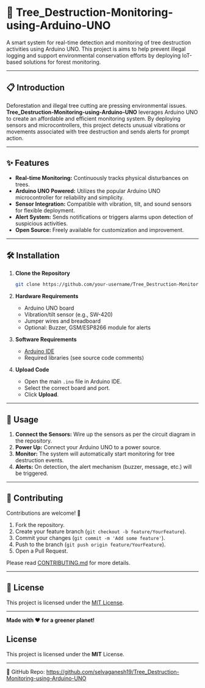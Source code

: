 # 🌳 Tree_Destruction-Monitoring-using-Arduino-UNO

A smart system for real-time detection and monitoring of tree destruction activities using Arduino UNO. This project is aims to help prevent illegal logging and support environmental conservation efforts by deploying IoT-based solutions for forest monitoring.

---

## 📋 Introduction

Deforestation and illegal tree cutting are pressing environmental issues. **Tree_Destruction-Monitoring-using-Arduino-UNO** leverages Arduino UNO to create an affordable and efficient monitoring system. By deploying sensors and microcontrollers, this project detects unusual vibrations or movements associated with tree destruction and sends alerts for prompt action.

---

## ✨ Features

- **Real-time Monitoring:** Continuously tracks physical disturbances on trees.
- **Arduino UNO Powered:** Utilizes the popular Arduino UNO microcontroller for reliability and simplicity.  
- **Sensor Integration:** Compatible with vibration, tilt, and sound sensors for flexible deployment. 
- **Alert System:** Sends notifications or triggers alarms upon detection of suspicious activities.
- **Open Source:** Freely available for customization and improvement.

---

## 🛠️ Installation

1. **Clone the Repository**
   ```bash
   git clone https://github.com/your-username/Tree_Destruction-Monitoring-using-Arduino-UNO.git
   ```
2. **Hardware Requirements**
   - Arduino UNO board
   - Vibration/tilt sensor (e.g., SW-420)
   - Jumper wires and breadboard
   - Optional: Buzzer, GSM/ESP8266 module for alerts

3. **Software Requirements**
   - [Arduino IDE](https://www.arduino.cc/en/software)
   - Required libraries (see source code comments)

4. **Upload Code**
   - Open the main `.ino` file in Arduino IDE.
   - Select the correct board and port.
   - Click **Upload**.

---

## 🚀 Usage

1. **Connect the Sensors:** Wire up the sensors as per the circuit diagram in the repository.
2. **Power Up:** Connect your Arduino UNO to a power source.
3. **Monitor:** The system will automatically start monitoring for tree destruction events.
4. **Alerts:** On detection, the alert mechanism (buzzer, message, etc.) will be triggered.

---

## 🤝 Contributing

Contributions are welcome! 🚀

1. Fork the repository.
2. Create your feature branch (`git checkout -b feature/YourFeature`).
3. Commit your changes (`git commit -m 'Add some feature'`).
4. Push to the branch (`git push origin feature/YourFeature`).
5. Open a Pull Request.

Please read [CONTRIBUTING.md](CONTRIBUTING.md) for more details.

---

## 📄 License

This project is licensed under the [MIT License](LICENSE).

---

**Made with ❤️ for a greener planet!**

## License
This project is licensed under the **MIT** License.

---
🔗 GitHub Repo: https://github.com/selvaganesh19/Tree_Destruction-Monitoring-using-Arduino-UNO
